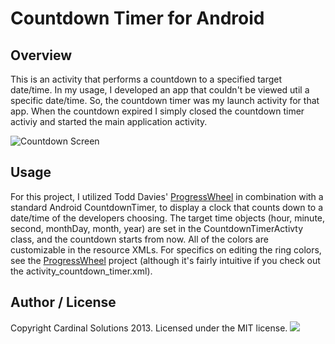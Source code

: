 # Countdown Timer for Android

## Overview

This is an activity that performs a countdown to a specified target date/time.  In my usage, I developed an app that couldn't be viewed util a specific date/time.  So, the countdown timer was my launch activity for that app.  When the countdown expired I simply closed the countdown timer activiy and started the main application activity.

![Countdown Screen](https://github.com/kingws/CountdownTimer/blob/master/img/countdown.png)

## Usage

For this project, I utilized Todd Davies' [ProgressWheel](https://github.com/Todd-Davies/ProgressWheel) in combination with a standard Android CountdownTimer, to display a clock that counts down to a date/time of the developers choosing.  The target time objects (hour, minute, second, monthDay, month, year) are set in the CountdownTimerActivty class, and the countdown starts from now.  All of the colors are customizable in the resource XMLs.  For specifics on editing the ring colors, see the [ProgressWheel](https://github.com/Todd-Davies/ProgressWheel) project (although it's fairly intuitive if you check out the activity_countdown_timer.xml).

## Author / License

Copyright Cardinal Solutions 2013. Licensed under the MIT license.
<img src="https://raw.github.com/CardinalNow/NSURLConnection-Debug/master/logo_footer.png"/>